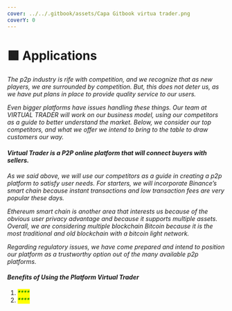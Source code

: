 ```yaml
---
cover: ../../.gitbook/assets/Capa Gitbook virtua trader.png
coverY: 0
---
```


# 🟩 Applications

_The p2p industry is rife with competition, and we recognize that as new players, we are surrounded by competition. But, this does not deter us, as we have put plans in place to provide quality service to our users._

_Even bigger platforms have issues handling these things. Our team at VIRTUAL TRADER will work on our business model, using our competitors as a guide to better understand the market. Below, we consider our top competitors, and what we offer we intend to bring to the table to draw customers our way._

#### _Virtual Trader is a P2P online platform that will connect buyers with sellers._

_As we said above, we will use our competitors as a guide in creating a p2p platform to satisfy user needs. For starters, we will incorporate Binance’s smart chain because instant transactions and low transaction fees are very popular these days._

_Ethereum smart chain is another area that interests us because of the obvious user privacy advantage and because it supports multiple assets. Overall, we are considering multiple blockchain Bitcoin because it is the most traditional and old blockchain with a bitcoin light network._

_Regarding regulatory issues, we have come prepared and intend to position our platform as a trustworthy option out of the many available p2p platforms._

#### _Benefits of Using the Platform Virtual Trader_

1. _<mark style="color:green;">****</mark>_
2. _<mark style="color:green;">****</mark>_
